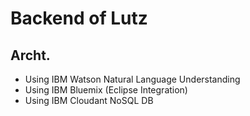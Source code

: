 # Backend of Lutz



## Archt.

* Using IBM Watson Natural Language Understanding
* Using IBM Bluemix (Eclipse Integration)
* Using IBM Cloudant NoSQL DB 